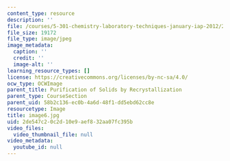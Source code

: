 ```yaml
---
content_type: resource
description: ''
file: /courses/5-301-chemistry-laboratory-techniques-january-iap-2012/2de547c20c2d10e9aef832aa07fc395b_image6.jpg
file_size: 19172
file_type: image/jpeg
image_metadata:
  caption: ''
  credit: ''
  image-alt: ''
learning_resource_types: []
license: https://creativecommons.org/licenses/by-nc-sa/4.0/
ocw_type: OCWImage
parent_title: Purification of Solids by Recrystallization
parent_type: CourseSection
parent_uid: 58b2c136-ec0b-4a6d-48f1-dd5ebd62cc8e
resourcetype: Image
title: image6.jpg
uid: 2de547c2-0c2d-10e9-aef8-32aa07fc395b
video_files:
  video_thumbnail_file: null
video_metadata:
  youtube_id: null
---
```

